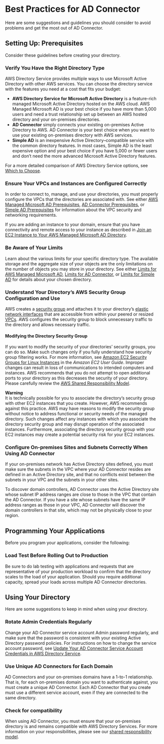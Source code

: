 # Best Practices for AD Connector<a name="ad_connector_best_practices"></a>

Here are some suggestions and guidelines you should consider to avoid problems and get the most out of AD Connector\.

## Setting Up: Prerequisites<a name="ad_connector_best_practices_prereq"></a>

Consider these guidelines before creating your directory\.

### Verify You Have the Right Directory Type<a name="choose_right_type"></a>

AWS Directory Service provides multiple ways to use Microsoft Active Directory with other AWS services\. You can choose the directory service with the features you need at a cost that fits your budget:
+ **AWS Directory Service for Microsoft Active Directory** is a feature\-rich managed Microsoft Active Directory hosted on the AWS cloud\. AWS Managed Microsoft AD is your best choice if you have more than 5,000 users and need a trust relationship set up between an AWS hosted directory and your on\-premises directories\.
+ **AD Connector** simply connects your existing on\-premises Active Directory to AWS\. AD Connector is your best choice when you want to use your existing on\-premises directory with AWS services\. 
+ **Simple AD** is an inexpensive Active Directory–compatible service with the common directory features\. In most cases, Simple AD is the least expensive option and your best choice if you have 5,000 or fewer users and don’t need the more advanced Microsoft Active Directory features\.

For a more detailed comparison of AWS Directory Service options, see [Which to Choose](what_is.md#choosing_an_option)\.

### Ensure Your VPCs and Instances are Configured Correctly<a name="vpc_config"></a>

In order to connect to, manage, and use your directories, you must properly configure the VPCs that the directories are associated with\. See either [AWS Managed Microsoft AD Prerequisites](ms_ad_getting_started_prereqs.md), [AD Connector Prerequisites](prereq_connector.md), or [Simple AD Prerequisites](prereq_simple.md) for information about the VPC security and networking requirements\. 

If you are adding an instance to your domain, ensure that you have connectivity and remote access to your instance as described in [Join an EC2 Instance to Your AWS Managed Microsoft AD Directory](ms_ad_join_instance.md)\. 

### Be Aware of Your Limits<a name="aware_of_limits"></a>

Learn about the various limits for your specific directory type\. The available storage and the aggregate size of your objects are the only limitations on the number of objects you may store in your directory\. See either [Limits for AWS Managed Microsoft AD](ms_ad_limits.md), [Limits for AD Connector](ad_connector_limits.md), or [Limits for Simple AD](simple_ad_limits.md) for details about your chosen directory\.

### Understand Your Directory’s AWS Security Group Configuration and Use<a name="ad_connector_understandsecgroup"></a>

AWS creates a [security group](http://docs.aws.amazon.com/AWSEC2/latest/UserGuide/using-network-security.html#adding-security-group-rule) and attaches it to your directory’s [elastic network interfaces](http://docs.aws.amazon.com/AWSEC2/latest/UserGuide/using-eni.html) that are accessible from within your peered or resized [VPCs](https://aws.amazon.com/vpc/)\. AWS configures the security group to block unnecessary traffic to the directory and allows necessary traffic\. 

#### Modifying the Directory Security Group<a name="ad_connector_modifyingsecgroup"></a>

If you want to modify the security of your directories’ security groups, you can do so\. Make such changes only if you fully understand how security group filtering works\. For more information, see [Amazon EC2 Security Groups for Linux Instances](http://docs.aws.amazon.com/AWSEC2/latest/UserGuide/using-network-security.html) in the *Amazon EC2 User Guide*\. Improper changes can result in loss of communications to intended computers and instances\. AWS recommends that you do not attempt to open additional ports to your directory as this decreases the security of your directory\. Please carefully review the [AWS Shared Responsibility Model](https://aws.amazon.com/compliance/shared-responsibility-model/)\. 

**Warning**  
It is technically possible for you to associate the directory’s security group with other EC2 instances that you create\. However, AWS recommends against this practice\. AWS may have reasons to modify the security group without notice to address functional or security needs of the managed directory\. Such changes affect any instances with which you associate the directory security group and may disrupt operation of the associated instances\. Furthermore, associating the directory security group with your EC2 instances may create a potential security risk for your EC2 instances\.

### Configure On\-premises Sites and Subnets Correctly When Using AD Connector<a name="ad_connector_config_onprem"></a>

If your on\-premises network has Active Directory sites defined, you must make sure the subnets in the VPC where your AD Connector resides are defined in an Active Directory site, and that no conflicts exist between the subnets in your VPC and the subnets in your other sites\.

To discover domain controllers, AD Connector uses the Active Directory site whose subnet IP address ranges are close to those in the VPC that contain the AD Connector\. If you have a site whose subnets have the same IP address ranges as those in your VPC, AD Connector will discover the domain controllers in that site, which may not be physically close to your region\. 

## Programming Your Applications<a name="ad_connector_program_apps"></a>

Before you program your applications, consider the following:

### Load Test Before Rolling Out to Production<a name="ad_connector_program_load_test"></a>

Be sure to do lab testing with applications and requests that are representative of your production workload to confirm that the directory scales to the load of your application\. Should you require additional capacity, spread your loads across multiple AD Connector directories\.

## Using Your Directory<a name="ad_connector_bp_using_directory"></a>

Here are some suggestions to keep in mind when using your directory\.

### Rotate Admin Credentials Regularly<a name="rotate_admin_creds"></a>

Change your AD Connector service account Admin password regularly, and make sure that the password is consistent with your existing Active Directory password policies\. For instructions on how to change the service account password, see [Update Your AD Connector Service Account Credentials in AWS Directory Service](ad_connector_update_creds.md)\.

### Use Unique AD Connectors for Each Domain<a name="ad_connector_use_unique_connector"></a>

AD Connectors and your on\-premises domains have a 1\-to\-1 relationship\. That is, for each on\-premises domain you want to authenticate against, you must create a unique AD Connector\. Each AD Connector that you create must use a different service account, even if they are connected to the same directory\.

### Check for compatibility<a name="ad_connector_compatibility"></a>

When using AD Connector, you must ensure that your on\-premises directory is and remains compatible with AWS Directory Services\. For more information on your responsibilities, please see our [shared responsibility model](https://aws.amazon.com/compliance/shared-responsibility-model)\.